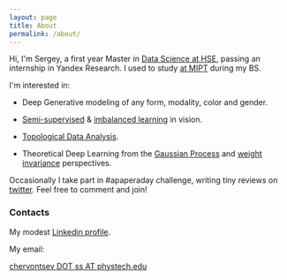 ```yaml
---
layout: page
title: About
permalink: /about/
---
```


Hi, I'm Sergey, a first year Master in [Data Science at HSE](https://www.hse.ru/en/ma/datasci/), passing an internship in Yandex Research. I used to study [at MIPT](https://mipt.ru/english/edu/phystechschools/psami) during my BS.

I'm interested in:

- Deep Generative modeling of any form, modality, color and gender.

- [Semi-supervised](https://arxiv.org/abs/1804.09170) & [imbalanced learning](https://link.springer.com/article/10.1186/s40537-019-0192-5) in vision.

- [Topological Data Analysis](https://arxiv.org/abs/1805.09949).

- Theoretical Deep Learning from the [Gaussian Process](https://arxiv.org/abs/1806.07572) and [weight invariance](https://openreview.net/forum?id=Bylx-TNKvH) perspectives.


Occasionally I take part in #apaperaday challenge, writing tiny reviews on [twitter](https://twitter.com/Schmidhoobough). Feel free to comment and join!

### Contacts
My modest [Linkedin profile](linkedin.com/in/sergey-chervontsev-78436416b).

My email:

[chervontsev DOT ss AT phystech.edu](mailto:chervontsev.ss@phystech.edu)
